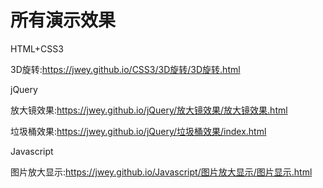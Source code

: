 # 所有演示效果
HTML+CSS3

  3D旋转:https://jwey.github.io/CSS3/3D旋转/3D旋转.html
    
jQuery

  放大镜效果:https://jwey.github.io/jQuery/放大镜效果/放大镜效果.html
  
  垃圾桶效果:https://jwey.github.io/jQuery/垃圾桶效果/index.html
  
Javascript

  图片放大显示:https://jwey.github.io/Javascript/图片放大显示/图片显示.html
    
  
  
  
